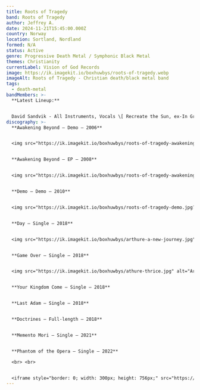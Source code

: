 ```yaml
---
title: Roots of Tragedy
band: Roots of Tragedy
author: Jeffrey A.
date: 2024-11-21T15:45:00.000Z
country: Norway
location: Sortland, Nordland
formed: N/A
status: Active
genre: Progressive Death Metal / Symphonic Black Metal
themes: Christianity
currentLabel: Vision of God Records
image: https://ik.imagekit.io/boxhuwbys/roots-of-tragedy.webp
imageAlt: Roots of Tragedy - Christian death/black metal band
tags:
  - death-metal
bandMembers: >-
  **Latest Lineup:**


  David Sandvik - All Instruments, Vocals \[ Recreate the Sun, ex-In Grief, Sons of YHWH, ex-Aspired]
discography: >-
  **Awakening Beyond – Demo – 2006**


  <img src="https://ik.imagekit.io/boxhuwbys/roots-of-tragedy-awakening-beyond-demo.jpg?updatedAt=1732230999128" alt="Roots of Tragedy - Awakening Beyond - Demo  cover" style="width:300px; height:auto;">


  **Awakening Beyond – EP – 2008**


  <img src="https://ik.imagekit.io/boxhuwbys/roots-of-tragedy-awakening-beyond-ep.jpg?updatedAt=1732230999160" alt="Roots of Tragedy- Awakening Beyond – EPalbum cover" style="width:300px; height:auto;">


  **Demo – Demo – 2010**


  <img src="https://ik.imagekit.io/boxhuwbys/roots-of-tragedy-demo.jpg?updatedAt=1732230998981" alt="Roots of Tragedy - Demo - cover" style="width:300px; height:auto;">


  **Day – Single – 2018**


  <img src="https://ik.imagekit.io/boxhuwbys/arthure-a-new-journey.jpg" alt="Arthure A New Journey cover" style="width:300px; height:auto;">


  **Game Over – Single – 2018**


  <img src="https://ik.imagekit.io/boxhuwbys/athure-thrice.jpg" alt="Arthure Thrice Single cover" style="width:300px; height:auto;">


  **Your Kingdom Come – Single – 2018**


  **Last Adam – Single – 2018**


  **Doctrines – Full-length – 2018**


  **Memento Mori – Single – 2021**


  **Phantom of the Opera – Single – 2022**

  <br> <br>


  <iframe style="border: 0; width: 300px; height: 756px;" src="https://bandcamp.com/EmbeddedPlayer/album=1695201160/size=large/bgcol=333333/linkcol=0f91ff/transparent=true/" seamless><a href="https://arthureofficial.bandcamp.com/album/dichotomy">Dichotomy by Arthure</a></iframe>
---
```

